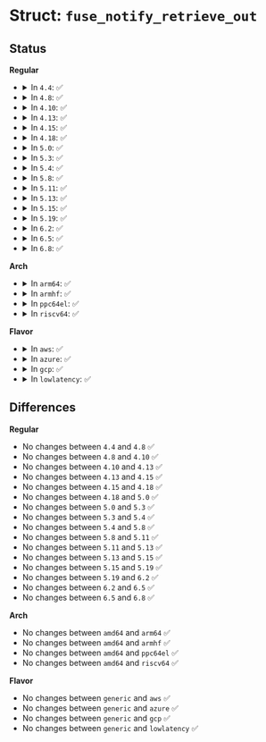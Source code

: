 # Struct: <code>fuse_notify_retrieve_out</code>

## Status
<b>Regular</b>
<ul>
<li>
<details>
<summary>In <code>4.4</code>: ✅</summary>

```c
struct fuse_notify_retrieve_out {
    uint64_t notify_unique;
    uint64_t nodeid;
    uint64_t offset;
    uint32_t size;
    uint32_t padding;
};
```
</details>
</li>
<li>
<details>
<summary>In <code>4.8</code>: ✅</summary>

```c
struct fuse_notify_retrieve_out {
    uint64_t notify_unique;
    uint64_t nodeid;
    uint64_t offset;
    uint32_t size;
    uint32_t padding;
};
```
</details>
</li>
<li>
<details>
<summary>In <code>4.10</code>: ✅</summary>

```c
struct fuse_notify_retrieve_out {
    uint64_t notify_unique;
    uint64_t nodeid;
    uint64_t offset;
    uint32_t size;
    uint32_t padding;
};
```
</details>
</li>
<li>
<details>
<summary>In <code>4.13</code>: ✅</summary>

```c
struct fuse_notify_retrieve_out {
    uint64_t notify_unique;
    uint64_t nodeid;
    uint64_t offset;
    uint32_t size;
    uint32_t padding;
};
```
</details>
</li>
<li>
<details>
<summary>In <code>4.15</code>: ✅</summary>

```c
struct fuse_notify_retrieve_out {
    uint64_t notify_unique;
    uint64_t nodeid;
    uint64_t offset;
    uint32_t size;
    uint32_t padding;
};
```
</details>
</li>
<li>
<details>
<summary>In <code>4.18</code>: ✅</summary>

```c
struct fuse_notify_retrieve_out {
    uint64_t notify_unique;
    uint64_t nodeid;
    uint64_t offset;
    uint32_t size;
    uint32_t padding;
};
```
</details>
</li>
<li>
<details>
<summary>In <code>5.0</code>: ✅</summary>

```c
struct fuse_notify_retrieve_out {
    uint64_t notify_unique;
    uint64_t nodeid;
    uint64_t offset;
    uint32_t size;
    uint32_t padding;
};
```
</details>
</li>
<li>
<details>
<summary>In <code>5.3</code>: ✅</summary>

```c
struct fuse_notify_retrieve_out {
    uint64_t notify_unique;
    uint64_t nodeid;
    uint64_t offset;
    uint32_t size;
    uint32_t padding;
};
```
</details>
</li>
<li>
<details>
<summary>In <code>5.4</code>: ✅</summary>

```c
struct fuse_notify_retrieve_out {
    uint64_t notify_unique;
    uint64_t nodeid;
    uint64_t offset;
    uint32_t size;
    uint32_t padding;
};
```
</details>
</li>
<li>
<details>
<summary>In <code>5.8</code>: ✅</summary>

```c
struct fuse_notify_retrieve_out {
    uint64_t notify_unique;
    uint64_t nodeid;
    uint64_t offset;
    uint32_t size;
    uint32_t padding;
};
```
</details>
</li>
<li>
<details>
<summary>In <code>5.11</code>: ✅</summary>

```c
struct fuse_notify_retrieve_out {
    uint64_t notify_unique;
    uint64_t nodeid;
    uint64_t offset;
    uint32_t size;
    uint32_t padding;
};
```
</details>
</li>
<li>
<details>
<summary>In <code>5.13</code>: ✅</summary>

```c
struct fuse_notify_retrieve_out {
    uint64_t notify_unique;
    uint64_t nodeid;
    uint64_t offset;
    uint32_t size;
    uint32_t padding;
};
```
</details>
</li>
<li>
<details>
<summary>In <code>5.15</code>: ✅</summary>

```c
struct fuse_notify_retrieve_out {
    uint64_t notify_unique;
    uint64_t nodeid;
    uint64_t offset;
    uint32_t size;
    uint32_t padding;
};
```
</details>
</li>
<li>
<details>
<summary>In <code>5.19</code>: ✅</summary>

```c
struct fuse_notify_retrieve_out {
    uint64_t notify_unique;
    uint64_t nodeid;
    uint64_t offset;
    uint32_t size;
    uint32_t padding;
};
```
</details>
</li>
<li>
<details>
<summary>In <code>6.2</code>: ✅</summary>

```c
struct fuse_notify_retrieve_out {
    uint64_t notify_unique;
    uint64_t nodeid;
    uint64_t offset;
    uint32_t size;
    uint32_t padding;
};
```
</details>
</li>
<li>
<details>
<summary>In <code>6.5</code>: ✅</summary>

```c
struct fuse_notify_retrieve_out {
    uint64_t notify_unique;
    uint64_t nodeid;
    uint64_t offset;
    uint32_t size;
    uint32_t padding;
};
```
</details>
</li>
<li>
<details>
<summary>In <code>6.8</code>: ✅</summary>

```c
struct fuse_notify_retrieve_out {
    uint64_t notify_unique;
    uint64_t nodeid;
    uint64_t offset;
    uint32_t size;
    uint32_t padding;
};
```
</details>
</li>
</ul>
<b>Arch</b>
<ul>
<li>
<details>
<summary>In <code>arm64</code>: ✅</summary>

```c
struct fuse_notify_retrieve_out {
    uint64_t notify_unique;
    uint64_t nodeid;
    uint64_t offset;
    uint32_t size;
    uint32_t padding;
};
```
</details>
</li>
<li>
<details>
<summary>In <code>armhf</code>: ✅</summary>

```c
struct fuse_notify_retrieve_out {
    uint64_t notify_unique;
    uint64_t nodeid;
    uint64_t offset;
    uint32_t size;
    uint32_t padding;
};
```
</details>
</li>
<li>
<details>
<summary>In <code>ppc64el</code>: ✅</summary>

```c
struct fuse_notify_retrieve_out {
    uint64_t notify_unique;
    uint64_t nodeid;
    uint64_t offset;
    uint32_t size;
    uint32_t padding;
};
```
</details>
</li>
<li>
<details>
<summary>In <code>riscv64</code>: ✅</summary>

```c
struct fuse_notify_retrieve_out {
    uint64_t notify_unique;
    uint64_t nodeid;
    uint64_t offset;
    uint32_t size;
    uint32_t padding;
};
```
</details>
</li>
</ul>
<b>Flavor</b>
<ul>
<li>
<details>
<summary>In <code>aws</code>: ✅</summary>

```c
struct fuse_notify_retrieve_out {
    uint64_t notify_unique;
    uint64_t nodeid;
    uint64_t offset;
    uint32_t size;
    uint32_t padding;
};
```
</details>
</li>
<li>
<details>
<summary>In <code>azure</code>: ✅</summary>

```c
struct fuse_notify_retrieve_out {
    uint64_t notify_unique;
    uint64_t nodeid;
    uint64_t offset;
    uint32_t size;
    uint32_t padding;
};
```
</details>
</li>
<li>
<details>
<summary>In <code>gcp</code>: ✅</summary>

```c
struct fuse_notify_retrieve_out {
    uint64_t notify_unique;
    uint64_t nodeid;
    uint64_t offset;
    uint32_t size;
    uint32_t padding;
};
```
</details>
</li>
<li>
<details>
<summary>In <code>lowlatency</code>: ✅</summary>

```c
struct fuse_notify_retrieve_out {
    uint64_t notify_unique;
    uint64_t nodeid;
    uint64_t offset;
    uint32_t size;
    uint32_t padding;
};
```
</details>
</li>
</ul>

## Differences
<b>Regular</b>
<ul>
<li>
No changes between <code>4.4</code> and <code>4.8</code> ✅
</li>
<li>
No changes between <code>4.8</code> and <code>4.10</code> ✅
</li>
<li>
No changes between <code>4.10</code> and <code>4.13</code> ✅
</li>
<li>
No changes between <code>4.13</code> and <code>4.15</code> ✅
</li>
<li>
No changes between <code>4.15</code> and <code>4.18</code> ✅
</li>
<li>
No changes between <code>4.18</code> and <code>5.0</code> ✅
</li>
<li>
No changes between <code>5.0</code> and <code>5.3</code> ✅
</li>
<li>
No changes between <code>5.3</code> and <code>5.4</code> ✅
</li>
<li>
No changes between <code>5.4</code> and <code>5.8</code> ✅
</li>
<li>
No changes between <code>5.8</code> and <code>5.11</code> ✅
</li>
<li>
No changes between <code>5.11</code> and <code>5.13</code> ✅
</li>
<li>
No changes between <code>5.13</code> and <code>5.15</code> ✅
</li>
<li>
No changes between <code>5.15</code> and <code>5.19</code> ✅
</li>
<li>
No changes between <code>5.19</code> and <code>6.2</code> ✅
</li>
<li>
No changes between <code>6.2</code> and <code>6.5</code> ✅
</li>
<li>
No changes between <code>6.5</code> and <code>6.8</code> ✅
</li>
</ul>
<b>Arch</b>
<ul>
<li>
No changes between <code>amd64</code> and <code>arm64</code> ✅
</li>
<li>
No changes between <code>amd64</code> and <code>armhf</code> ✅
</li>
<li>
No changes between <code>amd64</code> and <code>ppc64el</code> ✅
</li>
<li>
No changes between <code>amd64</code> and <code>riscv64</code> ✅
</li>
</ul>
<b>Flavor</b>
<ul>
<li>
No changes between <code>generic</code> and <code>aws</code> ✅
</li>
<li>
No changes between <code>generic</code> and <code>azure</code> ✅
</li>
<li>
No changes between <code>generic</code> and <code>gcp</code> ✅
</li>
<li>
No changes between <code>generic</code> and <code>lowlatency</code> ✅
</li>
</ul>
